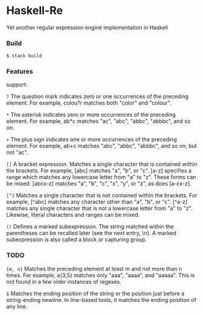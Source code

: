 # Haskell-Re
Yet another regular expression engine implementation in Haskell

### Build
```bash
$ stack build
```

### Features
support:

`?` The question mark indicates zero or one occurrences of the preceding element. For example, colou?r matches both "color" and "colour".

`*` The asterisk indicates zero or more occurrences of the preceding element. For example, ab\*c matches "ac", "abc", "abbc", "abbbc", and so on.

`+` The plus sign indicates one or more occurrences of the preceding element. For example, ab+c matches "abc", "abbc", "abbbc", and so on, but not "ac".

`[]` A bracket expression. Matches a single character that is contained within the brackets. For example, [abc] matches "a", "b", or "c". [a-z] specifies a range which matches any lowercase letter from "a" to "z". These forms can be mixed: [abcx-z] matches "a", "b", "c", "x", "y", or "z", as does [a-cx-z].

`[^]` Matches a single character that is not contained within the brackets. For example, [^abc] matches any character other than "a", "b", or "c". [^a-z] matches any single character that is not a lowercase letter from "a" to "z". Likewise, literal characters and ranges can be mixed.

`()` Defines a marked subexpression. The string matched within the parentheses can be recalled later (see the next entry, \n). A marked subexpression is also called a block or capturing group.

### TODO
`{m, n}` Matches the preceding element at least m and not more than n times. For example, a{3,5} matches only "aaa", "aaaa", and "aaaaa". This is not found in a few older instances of regexes.

`$` Matches the ending position of the string or the position just before a string-ending newline. In line-based tools, it matches the ending position of any line.
